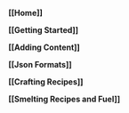 __[[Home]]__

__[[Getting Started]]__

__[[Adding Content]]__

__[[Json Formats]]__

__[[Crafting Recipes]]__

__[[Smelting Recipes and Fuel]]__